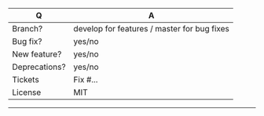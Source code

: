 | Q             | A
| ------------- | ---
| Branch?       | develop for features / master for bug fixes
| Bug fix?      | yes/no
| New feature?  | yes/no
| Deprecations? | yes/no
| Tickets       | Fix #... 
| License       | MIT
---
